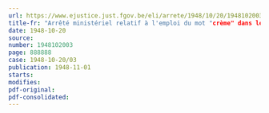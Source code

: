 ```yaml
---
url: https://www.ejustice.just.fgov.be/eli/arrete/1948/10/20/1948102003/justel
title-fr: "Arrêté ministériel relatif à l'emploi du mot "crème" dans les ventes de glaces de consommation"
date: 1948-10-20
source:
number: 1948102003
page: 888888
case: 1948-10-20/03
publication: 1948-11-01
starts:
modifies:
pdf-original:
pdf-consolidated:
---
```


